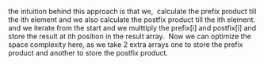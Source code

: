 the intuition behind this approach is that we,
​
calculate the prefix product till the ith element and we also
calculate the postfix product till the ith element.
​
and we iterate from the start and we multtiply the prefix[i] and postfix[i] and
store the result at ith position in the result array.
​
Now we can optimize the space complexity here, as we take 2 extra arrays
one to store the prefix product and another to store the postfix product.